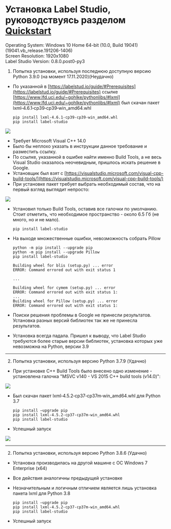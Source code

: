 

# Установка Label Studio, руководствуясь разделом [Quickstart](https://labelstud.io/guide/#Quickstart)

Operating System: Windows 10 Home 64-bit (10.0, Build 19041) (19041.vb_release.191206-1406)  
Screen Resolution: 1920x1080  
Label Studio Version: 0.8.0.post0-py3




1. Попытка установки, используя последнюю доступную версию Python 3.9.0 (на момент 17.11.2020)(Неудачно)
    
* По указанной в [https://labelstud.io/guide/#Prerequisites](https://labelstud.io/guide/#Prerequisites) ссылке [https://www.lfd.uci.edu/~gohlke/pythonlibs/#lxml](https://www.lfd.uci.edu/~gohlke/pythonlibs/#lxml) был скачан пакет lxml‑4.6.1‑cp39‑cp39‑win_amd64.whl
	```
	pip install lxml‑4.6.1‑cp39‑cp39‑win_amd64.whl
	pip install label-studio
	```

![](https://lh4.googleusercontent.com/VGnPlKOtTRnGqSmbaN4epYKsYVnId07UkLd29155Nr0W2SZrkieZ2f6jr6mUteyryo5gmHbBafoetSYQH4wLk0KbdbPNdnHCoSmSCr4QJEwt9afn1XTkcVXXqjlePSdvtYhGUTgy)

  

* Требует Microsoft Visual C++ 14.0  
* Было бы неплохо указать в инструкции данное требование и разместить ссылку.
* По ссылке, указанной в ошибке найти именно Build Tools, а не весь Visual Studio оказалось неочевидным, пришлось искать решение в Google.
* Установщик был взят с [https://visualstudio.microsoft.com/visual-cpp-build-tools/](https://visualstudio.microsoft.com/visual-cpp-build-tools/)
* При установке пакет требует выбрать необходимый состав, что на первый взгляд выглядит непросто:

![](https://lh6.googleusercontent.com/p3VtUVtdD2sp-l-vwJph8DsWjl7kbx6LjfJhzsmemO2zP3shtPNrStoxk2Z7bMDqUriT2caKSS-zwpthiqGyvMxDYsnHiiTazicRuEA8FGiXXzVsbiVmLJm0h7g6fPx-Yn-Xh8ym)

* Установил только Build Tools, оставив все галочки по умолчанию. Стоит отметить, что необходимое пространство - около 6.5 Гб (не много, но и не мало).
	```
	pip install label-studio
	```

* На выходе множественные ошибки, невозможность собрать Pillow
	```
	python -m pip install --upgrade pip
	python -m pip install --upgrade Pillow
	pip install label-studio
	```
  
	```
	Building wheel for blis (setup.py) ... error
	ERROR: Command errored out with exit status 1

	...

	Building wheel for cymem (setup.py) ... error
	ERROR: Command errored out with exit status 1:
	...
	Building wheel for Pillow (setup.py) ... error
	ERROR: Command errored out with exit status 1:
	```

* Поиски решения проблемы в Google не принесли результатов. Установка разных версий библиотек так же не принесла результатов.

* Установка всегда падала. Пришел к выводу, что Label Studio требуются более старые версии библиотек, установка которых уже невозможна на Python, версии 3.9

---

2. Попытка установки, используя версию Python 3.7.9 (Удачно)

* При установке C++ Build Tools было внесено одно изменение - установлена галочка "MSVC v140 - VS 2015 C++ build tools (v14.0)":

![](https://drive.google.com/uc?export=download&id=17-X6dx3c0JEX7_y3kV6dpBwnKsyc2xbk)

* Был скачан пакет lxml‑4.5.2‑cp37‑cp37m‑win_amd64.whl для Python 3.7

	```
	pip install —upgrade pip
	pip install lxml‑4.5.2‑cp37‑cp37m‑win_amd64.whl
	pip install label-studio
	```
* Успешный запуск

![](https://drive.google.com/uc?export=download&id=1C43DRxc3YCl7WUesqbTQZeUayCws1Ya-)

---

2. Попытка установки, используя версию Python 3.8.6 (Удачно)
* Установка производилась на другой машине с ОС Windows 7 Enterprise (x64)
* Все действия аналогичны предыдущей установке
* Незначительным и логичным отличием является лишь установка пакета lxml для Python 3.8

	```
	pip install —upgrade pip
	pip install lxml‑4.5.2‑cp37‑cp37m‑win_amd64.whl
	pip install label-studio
	```
* Успешный запуск
